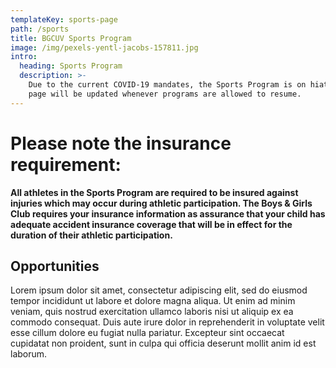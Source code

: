 ```yaml
---
templateKey: sports-page
path: /sports
title: BGCUV Sports Program
image: /img/pexels-yentl-jacobs-157811.jpg
intro:
  heading: Sports Program
  description: >-
    Due to the current COVID-19 mandates, the Sports Program is on hiatus. This
    page will be updated whenever programs are allowed to resume.
---
```

# Please note the insurance requirement:

**All athletes in the Sports Program are required to be insured against injuries which may occur during athletic participation. The Boys & Girls Club requires your insurance information as assurance that your child has adequate accident insurance coverage that will be in effect for the duration of their athletic participation.**

## Opportunities

Lorem ipsum dolor sit amet, consectetur adipiscing elit, sed do eiusmod tempor incididunt ut labore et dolore magna aliqua. Ut enim ad minim veniam, quis nostrud exercitation ullamco laboris nisi ut aliquip ex ea commodo consequat. Duis aute irure dolor in reprehenderit in voluptate velit esse cillum dolore eu fugiat nulla pariatur. Excepteur sint occaecat cupidatat non proident, sunt in culpa qui officia deserunt mollit anim id est laborum.